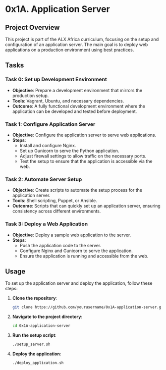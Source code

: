 # 0x1A. Application Server

## Project Overview

This project is part of the ALX Africa curriculum, focusing on the setup and configuration of an application server. The main goal is to deploy web applications on a production environment using best practices.

## Tasks

### Task 0: Set up Development Environment

- **Objective**: Prepare a development environment that mirrors the production setup.
- **Tools**: Vagrant, Ubuntu, and necessary dependencies.
- **Outcome**: A fully functional development environment where the application can be developed and tested before deployment.

### Task 1: Configure Application Server

- **Objective**: Configure the application server to serve web applications.
- **Steps**:
  - Install and configure Nginx.
  - Set up Gunicorn to serve the Python application.
  - Adjust firewall settings to allow traffic on the necessary ports.
  - Test the setup to ensure that the application is accessible via the web.

### Task 2: Automate Server Setup

- **Objective**: Create scripts to automate the setup process for the application server.
- **Tools**: Shell scripting, Puppet, or Ansible.
- **Outcome**: Scripts that can quickly set up an application server, ensuring consistency across different environments.

### Task 3: Deploy a Web Application

- **Objective**: Deploy a sample web application to the server.
- **Steps**:
  - Push the application code to the server.
  - Configure Nginx and Gunicorn to serve the application.
  - Ensure the application is running and accessible from the web.

## Usage

To set up the application server and deploy the application, follow these steps:

1. **Clone the repository**:
   ```sh
   git clone https://github.com/yourusername/0x1A-application-server.git

2. **Navigate to the project directory**:
   ```sh
   cd 0x1A-application-server

3. **Run the setup script**:
   ```sh
   ./setup_server.sh

4. **Deploy the application**:
   ```sh
   ./deploy_application.sh
